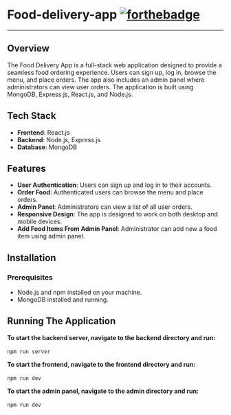 # Food-delivery-app       [![forthebadge](https://forthebadge.com/images/featured/featured-built-with-love.svg)](https://forthebadge.com) </br>
<hr>

## Overview
The Food Delivery App is a full-stack web application designed to provide a seamless food ordering experience. Users can sign up, log in, browse the menu, and place orders. The app also includes an admin panel where administrators can view user orders. The application is built using MongoDB, Express.js, React.js, and Node.js.

## Tech Stack

- **Frontend**: React.js
- **Backend**: Node.js, Express.js
- **Database**: MongoDB
  
## Features

- **User Authentication**: Users can sign up and log in to their accounts.
- **Order Food**: Authenticated users can browse the menu and place orders.
- **Admin Panel**: Administrators can view a list of all user orders.
- **Responsive Design**: The app is designed to work on both desktop and mobile devices.
- **Add Food Items From Admin Panel**: Administrator can add new a food item using admin panel.

## Installation

### Prerequisites

- Node.js and npm installed on your machine.
- MongoDB installed and running.

## Running The Application
**To start the backend server, navigate to the backend directory and run:**  
<br/>
```npm run server```

**To start the frontend, navigate to the frontend directory and run:**  
<br/>
```npm run dev```

**To start the admin panel, navigate to the admin directory and run:**  
<br/>
```npm run dev```
